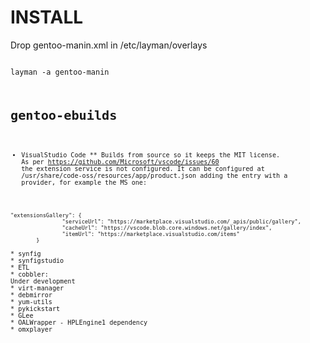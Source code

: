 INSTALL
=======
Drop gentoo-manin.xml in /etc/layman/overlays

<code>
layman -a gentoo-manin
<code>

gentoo-ebuilds
==============

* VisualStudio Code
** Builds from source so it keeps the MIT license. As per https://github.com/Microsoft/vscode/issues/60 the extension service is not configured. It can be configured at /usr/share/code-oss/resources/app/product.json adding the entry with a provider, for example the MS one:
<code>
"extensionsGallery": {
                "serviceUrl": "https://marketplace.visualstudio.com/_apis/public/gallery",
                "cacheUrl": "https://vscode.blob.core.windows.net/gallery/index",
                "itemUrl": "https://marketplace.visualstudio.com/items"
        }
</code>
* synfig
* synfigstudio
* ETL
* cobbler:
Under development
* virt-manager
* debmirror
* yum-utils
* pykickstart
* GLee
* OALWrapper - HPLEngine1 dependency
* omxplayer
